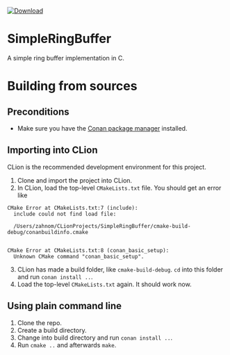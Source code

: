 [ ![Download](https://api.bintray.com/packages/zahnom/conan-main/SimpleRingBuffer%3Azahnom/images/download.svg) ](https://bintray.com/zahnom/conan-main/SimpleRingBuffer%3Azahnom/_latestVersion)

# SimpleRingBuffer
A simple ring buffer implementation in C.

# Building from sources
## Preconditions
- Make sure you have the [Conan package manager](https://conan.io/) installed.

## Importing into CLion
CLion is the recommended development environment for this project.
1. Clone and import the project into CLion.
2. In CLion, load the top-level `CMakeLists.txt` file. You should get an error like 
  ```
  CMake Error at CMakeLists.txt:7 (include):
    include could not find load file:

    /Users/zahnom/CLionProjects/SimpleRingBuffer/cmake-build-debug/conanbuildinfo.cmake


  CMake Error at CMakeLists.txt:8 (conan_basic_setup):
    Unknown CMake command "conan_basic_setup".
  ```
3. CLion has made a build folder, like `cmake-build-debug`. `cd` into this folder and run `conan install ..`.
4. Load the top-level `CMakeLists.txt` again. It should work now.

## Using plain command line
1. Clone the repo.
2. Create a build directory.
3. Change into build directory and run `conan install ..`.
4. Run `cmake ..` and afterwards `make`.
